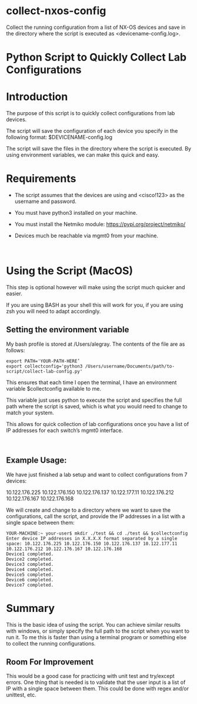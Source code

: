 # collect-nxos-config
Collect the running configuration from a list of NX-OS devices and save in the directory where the script is executed as &lt;devicename-config.log>. 


# Python Script to Quickly Collect Lab Configurations 
# Introduction

The purpose of this script is to quickly collect configurations from lab devices. 

The script will save the configuration of each device you specify in the following format: 
    $DEVICENAME-config.log

The script will save the files in the directory where the script is executed. By using environment variables, we can make this quick and easy.  


# Requirements

-	The script assumes that the devices are using <admin> and <cisco!123> as the username and password. 

-	You must have python3 installed on your machine. 

-	You must install the Netmiko module:
https://pypi.org/project/netmiko/

-	Devices much be reachable via mgmt0 from your machine.

 
# Using the Script (MacOS) 

This step is optional however will make using the script much quicker and easier. 

If you are using BASH as your shell this will work for you, if you are using zsh you will need to adapt accordingly. 


## Setting the environment variable 

My bash profile is stored at /Users/alegray. The contents of the file are as follows: 


```
export PATH='YOUR-PATH-HERE’
export collectconfig='python3 /Users/username/Documents/path/to-script/collect-lab-config.py'
```

This ensures that each time I open the terminal, I have an environment variable $collectconfig available to me. 

This variable just uses python to execute the script and specifies the full path where the script is saved, which is what you would need to change to match your system. 

This allows for quick collection of lab configurations once you have a list of IP addresses for each switch’s mgmt0 interface. 

 
## Example Usage: 

We have just finished a lab setup and want to collect configurations from 7 devices: 

10.122.176.225 
10.122.176.150 
10.122.176.137 
10.122.177.11 
10.122.176.212 
10.122.176.167 
10.122.176.168

We will create and change to a directory where we want to save the configurations, call the script, and provide the IP addresses in a list with a single space between them: 

```
YOUR-MACHINE:~ your-user$ mkdir ./test && cd ./test && $collectconfig
Enter device IP addresses in X.X.X.X format separated by a single space: 10.122.176.225 10.122.176.150 10.122.176.137 10.122.177.11 10.122.176.212 10.122.176.167 10.122.176.168
Device1 completed.
Device2 completed.
Device3 completed.
Device4 completed.
Device5 completed.
Device6 completed.
Device7 completed.
```


# Summary 

This is the basic idea of using the script. You can achieve similar results with windows, or simply specify the full path to the script when you want to run it. To me this is faster than using a terminal program or something else to collect the running configurations. 


## Room For Improvement 

This would be a good case for practicing with unit test and try/except errors. One thing that is needed is to validate that the user input is a list of IP with a single space between them. This could be done with regex and/or unittest, etc. 



 

